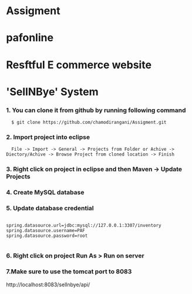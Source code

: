 # Assigment
# pafonline
# Resftful E commerce website

# 'SellNBye' System 

### 1. You can clone it from github by running following command

```
  $ git clone https://github.com/chamodirangani/Assigment.git
```

### 2. Import project into eclipse
```
  File -> Import -> General -> Projects from Folder or Achive -> Diectory/Achive -> Browse Project from cloned location -> Finish
```
### 3. Right click on project in eclipse and then Maven -> Update Projects 

### 4. Create MySQL database

### 5. Update database credential 
```

spring.datasource.url=jdbc:mysql://127.0.0.1:3307/inventory
spring.datasource.username=PAF
spring.datasource.password=root


```
### 6. Right click on project Run As > Run on server 
### 7.Make sure to use the tomcat port to 8083
http://localhost:8083/sellnbye/api/


```
